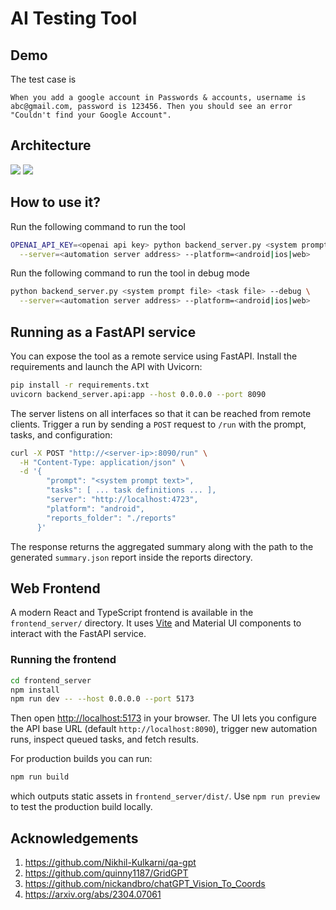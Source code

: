 # AI Testing Tool

## Demo

The test case is

```
When you add a google account in Passwords & accounts, username is abc@gmail.com, password is 123456. Then you should see an error "Couldn't find your Google Account".
```


## Architecture

![](https://images.shangjiaming.top/QA%20POC_2024-05-03_14-13-58.png)
![](https://images.shangjiaming.top/ai-testing-tool-sequence-diagram.png)

## How to use it?

Run the following command to run the tool

```sh
OPENAI_API_KEY=<openai api key> python backend_server.py <system prompt file> <task file> \
  --server=<automation server address> --platform=<android|ios|web>
```

Run the following command to run the tool in debug mode

```sh
python backend_server.py <system prompt file> <task file> --debug \
  --server=<automation server address> --platform=<android|ios|web>
```

## Running as a FastAPI service

You can expose the tool as a remote service using FastAPI. Install the
requirements and launch the API with Uvicorn:

```sh
pip install -r requirements.txt
uvicorn backend_server.api:app --host 0.0.0.0 --port 8090
```

The server listens on all interfaces so that it can be reached from remote
clients. Trigger a run by sending a `POST` request to `/run` with the prompt,
tasks, and configuration:

```sh
curl -X POST "http://<server-ip>:8090/run" \
  -H "Content-Type: application/json" \
  -d '{
        "prompt": "<system prompt text>",
        "tasks": [ ... task definitions ... ],
        "server": "http://localhost:4723",
        "platform": "android",
        "reports_folder": "./reports"
      }'
```

The response returns the aggregated summary along with the path to the generated
`summary.json` report inside the reports directory.

## Web Frontend

A modern React and TypeScript frontend is available in the `frontend_server/` directory.
It uses [Vite](https://vitejs.dev/) and Material UI components to interact with the
FastAPI service.

### Running the frontend

```sh
cd frontend_server
npm install
npm run dev -- --host 0.0.0.0 --port 5173
```

Then open [http://localhost:5173](http://localhost:5173) in your browser. The UI
lets you configure the API base URL (default `http://localhost:8090`), trigger
new automation runs, inspect queued tasks, and fetch results.

For production builds you can run:

```sh
npm run build
```

which outputs static assets in `frontend_server/dist/`. Use `npm run preview` to test the
production build locally.


## Acknowledgements

1. https://github.com/Nikhil-Kulkarni/qa-gpt
2. https://github.com/quinny1187/GridGPT
3. https://github.com/nickandbro/chatGPT_Vision_To_Coords
4. https://arxiv.org/abs/2304.07061

